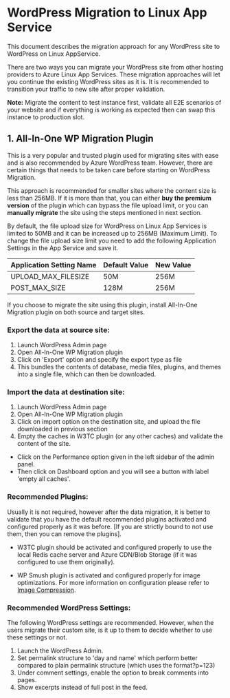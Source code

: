 # WordPress Migration to Linux App Service

This document describes the migration approach for any WordPress site to WordPress on Linux AppService.

There are two ways you can migrate your WordPress site from other hosting providers to Azure Linux App Services. These migration approaches will let you continue the existing WordPress sites as it is. It is recommended to transition your traffic to new site after proper validation.

**Note:**  Migrate the content to test instance first, validate all E2E scenarios of your website and if everything is working as expected then can swap this instance to production slot.  
 

## 	1. All-In-One WP Migration Plugin

This is a very popular and trusted plugin used for migrating sites with ease and is also recommended by Azure WordPress team. However, there are certain things that needs to be taken care before starting on WordPress Migration. 

This approach is recommended for smaller sites where the content size is less than 256MB. If it is more than that, you can either **buy the premium version** of the plugin which can bypass the file upload limit, or you can **manually migrate** the site using the steps mentioned in next section.
 
By default, the file upload size for WordPress on Linux App Services is limited to 50MB and it can be increased up to 256MB (Maximum Limit). To change the file upload size limit you need to add the following Application Settings in the App Service and save it. 


|    Application Setting Name    | Default Value | New Value   |
|--------------------------------|---------------|-------------|
|    UPLOAD_MAX_FILESIZE         |      50M      |   256M      |
|    POST_MAX_SIZE               |      128M     |   256M      |    
    

If you choose to migrate the site using this plugin, install All-In-One Migration plugin on both source and target sites.

### Export the data at source site: 
1.	Launch WordPress Admin page
2.	Open All-In-One WP Migration plugin
3.	Click on 'Export' option and specify the export type as file
4.	This bundles the contents of database, media files, plugins, and themes into a single file, which can then be downloaded.

### Import the data at destination site: 
1.  Launch WordPress Admin page
2.	Open All-In-One WP Migration plugin
3.	Click on import option on the destination site, and upload the file downloaded in previous section
4.	Empty the caches in W3TC plugin (or any other caches) and validate the content of the site.
 -	Click on the Performance option given in the left sidebar of the admin panel.
 -  Then click on Dashboard option and you will see a button with label 'empty all caches'.

### Recommended Plugins:
Usually it is not required, however after the data migration, it is better to validate that you have the default recommended plugins activated and configured properly as it was before. [If you are strictly bound to not use them, then you can remove the plugins]. 
 
- W3TC plugin should be activated and configured properly to use the local Redis cache server and Azure CDN/Blob Storage (if it was configured to use them originally). 

- WP Smush plugin is activated and configured properly for image optimizations. For more information on configuration please refer to  [Image Compression](./wordpress_image_compression.md).

### Recommended WordPress Settings:
The following WordPress settings are recommended. However, when the users migrate their custom site, is it up to them to decide whether to use these settings or not.
 
1. Launch the WordPress Admin.
2. Set permalink structure to 'day and name' which perform better compared to plain permalink structure (which uses the format?p=123)
3. Under comment settings, enable the option to break comments into pages.
4. Show excerpts instead of full post in the feed.
